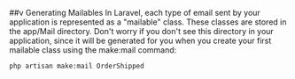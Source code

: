 ##v Generating Mailables
In Laravel, each type of email sent by your application is represented as a "mailable" class. These classes are stored in the app/Mail directory. Don't worry if you don't see this directory in your application, since it will be generated for you when you create your first mailable class using the make:mail command:

```php artisan make:mail OrderShipped```